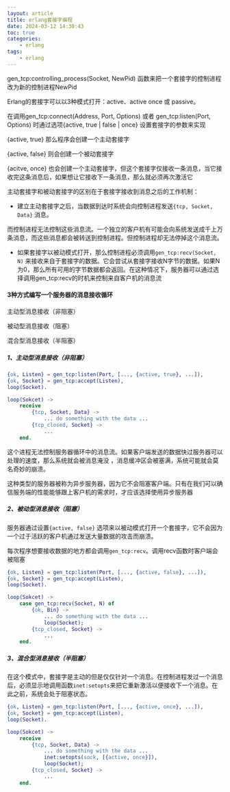 ```yaml
---
layout: article
title: erlang套接字编程
date: 2024-03-12 14:30:43
toc: true
categories:
	- erlang
tags:
	- erlang
---
```


gen_tcp:controlling_process(Socket, NewPid) 函数来把一个套接字的控制进程改为新的控制进程NewPid

Erlang的套接字可以以3种模式打开：active、active once 或 passive。

在调用gen_tcp:connect(Address, Port, Options) 或者 gen_tcp:listen(Port, Options) 时通过选项{active, true | false | once} 设置套接字的参数来实现

<!--more-->

{active, true} 那么程序会创建一个主动套接字

{active, false} 则会创建一个被动套接字

{acitve, once} 也会创建一个主动套接字，但这个套接字仅接收一条消息，当它接收完这条消息后，如果想让它接收下一条消息，那么就必须再次激活它



主动套接字和被动套接字的区别在于套接字接收到消息之后的工作机制：

- 建立主动套接字之后，当数据到达时系统会向控制进程发送`{tcp, Socket, Data}` 消息。

而控制进程无法控制这些消息流。一个独立的客户机有可能会向系统发送成千上万条消息，而这些消息都会被转送到控制进程。但控制进程却无法停掉这个消息流。

- 如果套接字以被动模式打开，那么控制进程必须调用`gen_tcp:recv(Socket, N)` 来接收来自于套接字的数据。它会尝试从套接字接收N字节的数据。如果N为0，那么所有可用的字节数据都会返回。在这种情况下，服务器可以通过选择调用gen_tcp:recv的时机来控制来自客户机的消息流

#### 3种方式编写一个服务器的消息接收循环

主动型消息接收（非阻塞）

被动型消息接收（阻塞）

混合型消息接收（半阻塞）

##### 1、主动型消息接收（非阻塞）

```erlang
{ok, Listen} = gen_tcp:listen(Port, [..., {active, true}, ...]),
{ok, Socket} = gen_tcp:accept(Listen),
loop(Socket).

loop(Sokcet) ->
    receive
        {tcp, Socket, Data} ->
            ... do something with the data ...
		{tcp_closed, Socket} ->
    		...
	end.
```

这个进程无法控制服务器循环中的消息流。如果客户端发送的数据快过服务器可以处理的速度，那么系统就会被消息淹没 ，消息缓冲区会被塞满，系统可能就会莫名奇妙的崩溃。

这种类型的服务器被称为异步服务器，因为它不会阻塞客户端。只有在我们可以确信服务端的性能能够跟上客户机的需求时，才应该选择使用异步服务器

##### 2、被动型消息接收（阻塞）

服务器通过设置`{active, false}` 选项来以被动模式打开一个套接字，它不会因为一个过于活跃的客户机通过发送大量数据的攻击而崩溃。

每次程序想要接收数据的地方都会调用`gen_tcp:recv`。调用recv函数时客户端会被阻塞

```erlang
{ok, Listen} = gen_tcp:listen(Port, [..., {active, false}, ...]),
{ok, Socket} = gen_tcp:accept(Listen),
loop(Socket).

loop(Sokcet) ->
    case gen_tcp:recv(Socket, N) of
        {ok, Bin} ->
            ... do something with the data ...
			loop(Socket);
		{tcp_closed, Socket} ->
    		...
	end.
```

##### 3、混合型消息接收（半阻塞）

在这个模式中，套接字是主动的但是仅仅针对一个消息。在控制进程发过一个消息后，必须显示地调用函数`inet:setopts`来把它重新激活以便接收下一个消息。在此之前，系统会处于阻塞状态。

```erlang
{ok, Listen} = gen_tcp:listen(Port, [..., {active, once}, ...]),
{ok, Socket} = gen_tcp:accept(Listen),
loop(Socket).

loop(Sokcet) ->
    receive
        {tcp, Socket, Data} ->
            ... do something with the data ...
			inet:setopts(sock, [{active, once}]),
    		loop(Socket);
		{tcp_closed, Socket} ->
    		...
	end.
```